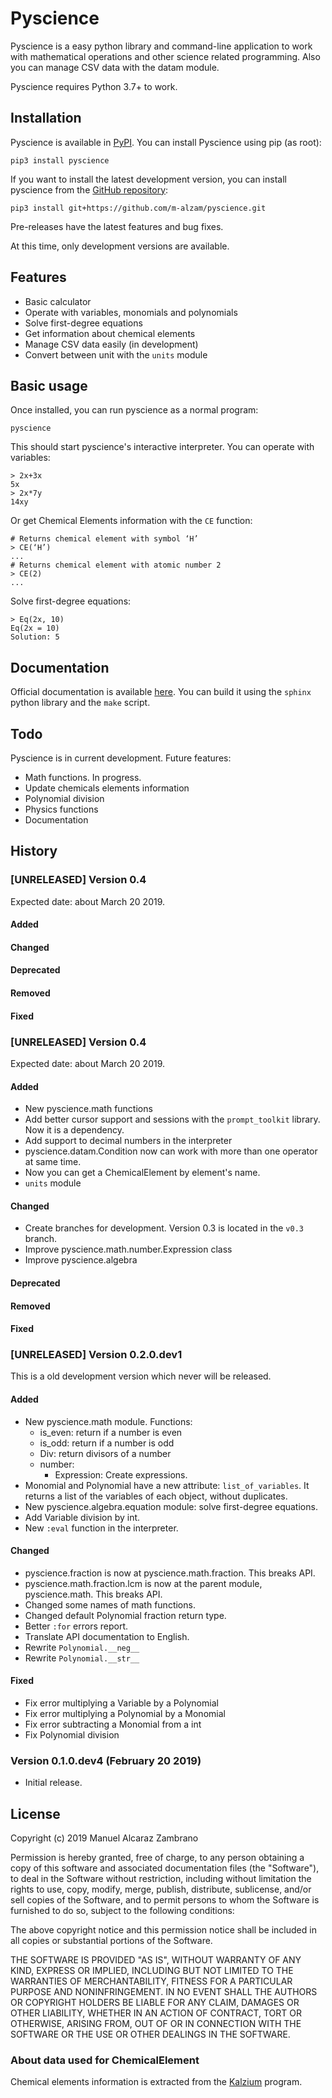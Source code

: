# Pyscience

Pyscience is a easy python library and command-line application to work with
mathematical operations and other science related programming. Also you can manage
CSV data with the datam module.

Pyscience requires Python 3.7+ to work.

## Installation
Pyscience is available in [PyPI](https://pypi.org/project/pyscience/).
You can install Pyscience using pip (as root):

    pip3 install pyscience

If you want to install the latest development version, you can install pyscience
from the [GitHub repository](https://github.com/m-alzam/pyscience):

    pip3 install git+https://github.com/m-alzam/pyscience.git

Pre-releases have the latest features and bug fixes.

At this time, only development versions are available.

## Features
- Basic calculator
- Operate with variables, monomials and polynomials
- Solve first-degree equations
- Get information about chemical elements
- Manage CSV data easily (in development)
- Convert between unit with the ``units`` module

## Basic usage
Once installed, you can run pyscience as a normal program:

    pyscience

This should start pyscience's interactive interpreter. You can operate with
variables:

    > 2x+3x
    5x
    > 2x*7y
    14xy

Or get Chemical Elements information with the ``CE`` function:

    # Returns chemical element with symbol ‘H’
    > CE(‘H’) 
    ...
    # Returns chemical element with atomic number 2
    > CE(2)
    ...

Solve first-degree equations:

    > Eq(2x, 10)
    Eq(2x = 10)
    Solution: 5

## Documentation
Official documentation is available [here](doc/source/index.rst). You can
build it using the ``sphinx`` python library and the ``make`` script.

## Todo
Pyscience is in current development. Future features:

* Math functions. In progress.
* Update chemicals elements information
* Polynomial division
* Physics functions
* Documentation

## History
### [UNRELEASED] Version 0.4
Expected date: about March 20 2019.
#### Added

#### Changed

#### Deprecated

#### Removed

#### Fixed

### [UNRELEASED] Version 0.4
Expected date: about March 20 2019.
#### Added
- New pyscience.math functions
- Add better cursor support and sessions with the ``prompt_toolkit``
  library. Now it is a dependency.
- Add support to decimal numbers in the interpreter
- pyscience.datam.Condition now can work with more than one operator
  at same time.
- Now you can get a ChemicalElement by element's name.
- ``units`` module

#### Changed
- Create branches for development. Version 0.3 is located in the ``v0.3``
  branch.
- Improve pyscience.math.number.Expression class
- Improve pyscience.algebra

#### Deprecated

#### Removed

#### Fixed

### [UNRELEASED] Version 0.2.0.dev1
This is a old development version which never will be released.
#### Added
- New pyscience.math module. Functions:
  * is_even: return if a number is even
  * is_odd: return if a number is odd
  * Div: return divisors of a number
  * number:
    - Expression: Create expressions.
- Monomial and Polynomial have a new attribute: ``list_of_variables``.
  It returns a list of the variables of each object, without duplicates.
- New pyscience.algebra.equation module: solve first-degree equations.
- Add Variable division by int.
- New ``:eval`` function in the interpreter.

#### Changed
- pyscience.fraction is now at pyscience.math.fraction. This breaks API.
- pyscience.math.fraction.lcm is now at the parent module, pyscience.math.
  This breaks API.
- Changed some names of math functions.
- Changed default Polynomial fraction return type.
- Better ``:for`` errors report.
- Translate API documentation to English.
- Rewrite ``Polynomial.__neg__``
- Rewrite ``Polynomial.__str__``

#### Fixed
- Fix error multiplying a Variable by a Polynomial
- Fix error multiplying a Polynomial by a Monomial
- Fix error subtracting a Monomial from a int
- Fix Polynomial division

### Version 0.1.0.dev4 (February 20 2019)

- Initial release.


## License
Copyright (c) 2019 Manuel Alcaraz Zambrano

Permission is hereby granted, free of charge, to any person obtaining a copy
of this software and associated documentation files (the "Software"), to deal
in the Software without restriction, including without limitation the rights
to use, copy, modify, merge, publish, distribute, sublicense, and/or sell
copies of the Software, and to permit persons to whom the Software is
furnished to do so, subject to the following conditions:

The above copyright notice and this permission notice shall be included in all
copies or substantial portions of the Software.

THE SOFTWARE IS PROVIDED "AS IS", WITHOUT WARRANTY OF ANY KIND, EXPRESS OR
IMPLIED, INCLUDING BUT NOT LIMITED TO THE WARRANTIES OF MERCHANTABILITY,
FITNESS FOR A PARTICULAR PURPOSE AND NONINFRINGEMENT. IN NO EVENT SHALL THE
AUTHORS OR COPYRIGHT HOLDERS BE LIABLE FOR ANY CLAIM, DAMAGES OR OTHER
LIABILITY, WHETHER IN AN ACTION OF CONTRACT, TORT OR OTHERWISE, ARISING FROM,
OUT OF OR IN CONNECTION WITH THE SOFTWARE OR THE USE OR OTHER DEALINGS IN THE
SOFTWARE.

### About data used for ChemicalElement
Chemical elements information is extracted from the
[Kalzium](https://kde.org/applications/education/kalzium/) program.

